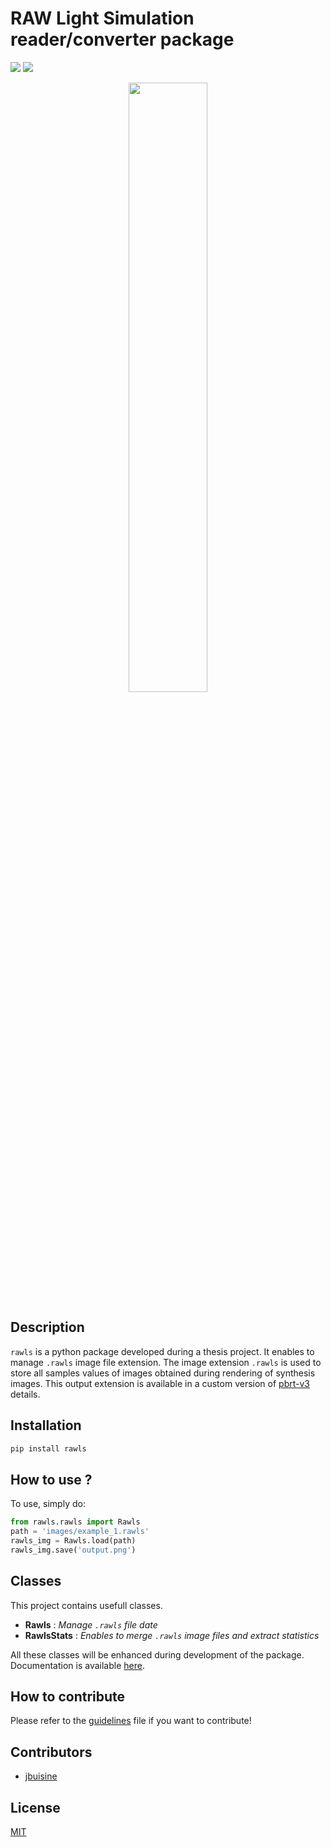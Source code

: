 RAW Light Simulation reader/converter package
=============================================

![](https://github.com/prise-3d/rawls/workflows/build/badge.svg) ![](https://github.com/prise-3d/rawls/workflows/pypi/badge.svg)

<p align="center">
    <img src="https://github.com/prise-3d/rawls/blob/master/rawls_logo.png" width="50%">
</p>

Description
-----------

`rawls` is a python package developed during a thesis project. It enables to manage `.rawls` image file extension. The image extension `.rawls` is used to store all samples values of images obtained during rendering of synthesis images. This output extension is available in a custom version of [pbrt-v3](https://github.com/prise-3d/pbrt-v3) details.

Installation
------------

```bash
pip install rawls
```

How to use ?
------------

To use, simply do:
```python
from rawls.rawls import Rawls
path = 'images/example_1.rawls'
rawls_img = Rawls.load(path)
rawls_img.save('output.png')
```

Classes
-------

This project contains usefull classes.

- **Rawls** : *Manage `.rawls` file date*
- **RawlsStats** : *Enables to merge `.rawls` image files and extract statistics*

All these classes will be enhanced during development of the package. Documentation is available [here](https://prise-3d.github.io/rawls/).

How to contribute
-----------------

Please refer to the [guidelines](CONTRIBUTING.md) file if you want to contribute!

## Contributors

* [jbuisine](https://github.com/jbuisine)

## License

[MIT](LICENSE)
